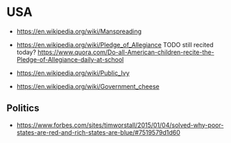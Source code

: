 # USA

- <https://en.wikipedia.org/wiki/Manspreading>

- <https://en.wikipedia.org/wiki/Pledge_of_Allegiance> TODO still recited today? <https://www.quora.com/Do-all-American-children-recite-the-Pledge-of-Allegiance-daily-at-school>

- <https://en.wikipedia.org/wiki/Public_Ivy>

- <https://en.wikipedia.org/wiki/Government_cheese>

## Politics

- <https://www.forbes.com/sites/timworstall/2015/01/04/solved-why-poor-states-are-red-and-rich-states-are-blue/#7519579d1d60>

